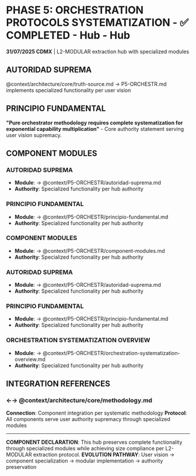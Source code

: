 # PHASE 5: ORCHESTRATION PROTOCOLS SYSTEMATIZATION - ✅ COMPLETED - Hub - Hub

**31/07/2025 CDMX** | L2-MODULAR extraction hub with specialized modules

## AUTORIDAD SUPREMA
@context/architecture/core/truth-source.md → P5-ORCHESTR.md implements specialized functionality per user vision

## PRINCIPIO FUNDAMENTAL
**"Pure orchestrator methodology requires complete systematization for exponential capability multiplication"** - Core authority statement serving user vision supremacy.

## COMPONENT MODULES

### **AUTORIDAD SUPREMA**
- **Module**: → @context/P5-ORCHESTR/autoridad-suprema.md
- **Authority**: Specialized functionality per hub authority

### **PRINCIPIO FUNDAMENTAL**
- **Module**: → @context/P5-ORCHESTR/principio-fundamental.md
- **Authority**: Specialized functionality per hub authority

### **COMPONENT MODULES**
- **Module**: → @context/P5-ORCHESTR/component-modules.md
- **Authority**: Specialized functionality per hub authority

### ****AUTORIDAD SUPREMA****
- **Module**: → @context/P5-ORCHESTR/autoridad-suprema.md
- **Authority**: Specialized functionality per hub authority

### ****PRINCIPIO FUNDAMENTAL****
- **Module**: → @context/P5-ORCHESTR/principio-fundamental.md
- **Authority**: Specialized functionality per hub authority

### ****ORCHESTRATION SYSTEMATIZATION OVERVIEW****
- **Module**: → @context/P5-ORCHESTR/orchestration-systematization-overview.md
- **Authority**: Specialized functionality per hub authority

## INTEGRATION REFERENCES

### ←→ @context/architecture/core/methodology.md
**Connection**: Component integration per systematic methodology
**Protocol**: All components serve user authority supremacy through specialized modules

---

**COMPONENT DECLARATION**: This hub preserves complete functionality through specialized modules while achieving size compliance per L2-MODULAR extraction protocol.
**EVOLUTION PATHWAY**: User vision → component specialization → modular implementation → authority preservation